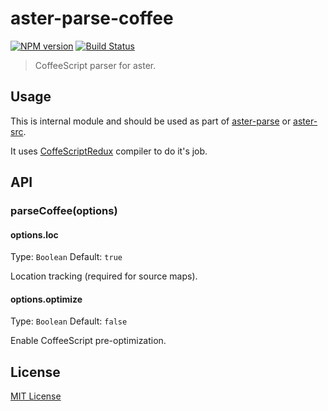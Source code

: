 # aster-parse-coffee
[![NPM version][npm-image]][npm-url]
[![Build Status][travis-image]][travis-url]

> CoffeeScript parser for aster.

## Usage

This is internal module and should be used as part of [aster-parse](https://npmjs.org/package/aster-parse) or [aster-src](https://npmjs.org/package/aster-src).

It uses [CoffeScriptRedux](http://michaelficarra.github.io/CoffeeScriptRedux/) compiler to do it's job.

## API

### parseCoffee(options)

#### options.loc
Type: `Boolean`
Default: `true`

Location tracking (required for source maps).

#### options.optimize
Type: `Boolean`
Default: `false`

Enable CoffeeScript pre-optimization.

## License

[MIT License](http://en.wikipedia.org/wiki/MIT_License)

[npm-url]: https://npmjs.org/package/aster-parse-coffee
[npm-image]: https://badge.fury.io/js/aster-parse-coffee.png

[travis-url]: http://travis-ci.org/asterjs/aster-parse-coffee
[travis-image]: https://secure.travis-ci.org/asterjs/aster-parse-coffee.png?branch=master
